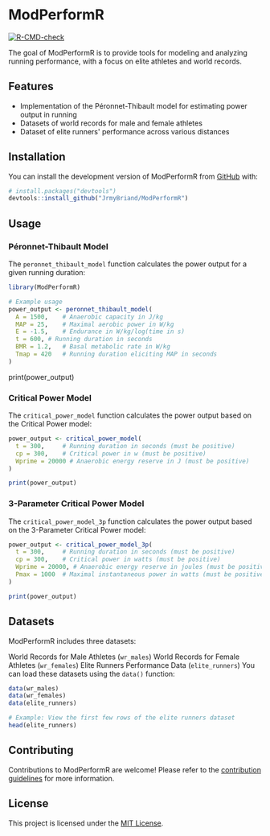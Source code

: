 
# ModPerformR

<!-- badges: start -->
[![R-CMD-check](https://github.com/JrmyBriand/ModPerformR/actions/workflows/R-CMD-check.yaml/badge.svg)](https://github.com/JrmyBriand/ModPerformR/actions/workflows/R-CMD-check.yaml)
<!-- badges: end -->

The goal of ModPerformR is to provide tools for modeling and analyzing running performance, with a focus on elite athletes and world records.

## Features

- Implementation of the Péronnet-Thibault model for estimating power output in running
- Datasets of world records for male and female athletes
- Dataset of elite runners' performance across various distances

## Installation

You can install the development version of ModPerformR from [GitHub](https://github.com/) with:

``` r
# install.packages("devtools")
devtools::install_github("JrmyBriand/ModPerformR")

```

## Usage

### Péronnet-Thibault Model

The `peronnet_thibault_model` function calculates the power output for a given running duration:

``` r
library(ModPerformR)

# Example usage
power_output <- peronnet_thibault_model(
  A = 1500,    # Anaerobic capacity in J/kg
  MAP = 25,    # Maximal aerobic power in W/kg
  E = -1.5,    # Endurance in W/kg/log(time in s)
  t = 600, # Running duration in seconds
  BMR = 1.2,   # Basal metabolic rate in W/kg
  Tmap = 420   # Running duration eliciting MAP in seconds
)
```

print(power_output)

### Critical Power Model

The `critical_power_model` function calculates the power output based on the Critical Power model:

``` r
power_output <- critical_power_model(
  t = 300,     # Running duration in seconds (must be positive)
  cp = 300,    # Critical power in w (must be positive)
  Wprime = 20000 # Anaerobic energy reserve in J (must be positive)
)

print(power_output)
```

### 3-Parameter Critical Power Model

The `critical_power_model_3p` function calculates the power output based on the 3-Parameter Critical Power model:

``` r
power_output <- critical_power_model_3p(
  t = 300,     # Running duration in seconds (must be positive)
  cp = 300,    # Critical power in watts (must be positive)
  Wprime = 20000, # Anaerobic energy reserve in joules (must be positive)
  Pmax = 1000  # Maximal instantaneous power in watts (must be positive and greater than cp)
)

print(power_output)
```


## Datasets

ModPerformR includes three datasets:

World Records for Male Athletes (`wr_males`)
World Records for Female Athletes (`wr_females`)
Elite Runners Performance Data (`elite_runners`)
You can load these datasets using the `data()` function:

```r
data(wr_males)
data(wr_females)
data(elite_runners)

# Example: View the first few rows of the elite runners dataset
head(elite_runners)

```

## Contributing

Contributions to ModPerformR are welcome! Please refer to the [contribution guidelines](CONTRIBUTING.md) for more information.

## License

This project is licensed under the [MIT License](LICENSE.md).

